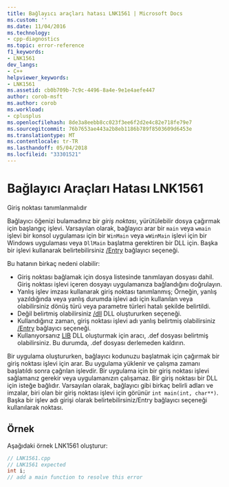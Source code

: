 ```yaml
---
title: Bağlayıcı araçları hatası LNK1561 | Microsoft Docs
ms.custom: ''
ms.date: 11/04/2016
ms.technology:
- cpp-diagnostics
ms.topic: error-reference
f1_keywords:
- LNK1561
dev_langs:
- C++
helpviewer_keywords:
- LNK1561
ms.assetid: cb0b709b-7c9c-4496-8a4e-9e1e4aefe447
author: corob-msft
ms.author: corob
ms.workload:
- cplusplus
ms.openlocfilehash: 8de3a8eebb8cc023f3ee6f2d2e4c82e718fe79e7
ms.sourcegitcommit: 76b7653ae443a2b8eb1186b789f8503609d6453e
ms.translationtype: MT
ms.contentlocale: tr-TR
ms.lasthandoff: 05/04/2018
ms.locfileid: "33301521"
---
```

# <a name="linker-tools-error-lnk1561"></a>Bağlayıcı Araçları Hatası LNK1561
Giriş noktası tanımlanmalıdır  
  
Bağlayıcı öğenizi bulamadınız bir *giriş noktası*, yürütülebilir dosya çağırmak için başlangıç işlevi. Varsayılan olarak, bağlayıcı arar bir `main` veya `wmain` işlevi bir konsol uygulaması için bir `WinMain` veya `wWinMain` işlevi için bir Windows uygulaması veya `DllMain` başlatma gerektiren bir DLL için. Başka bir işlevi kullanarak belirtebilirsiniz [/Entry](../../build/reference/entry-entry-point-symbol.md) bağlayıcı seçeneği.  
  
Bu hatanın birkaç nedeni olabilir:  
-   Giriş noktası bağlamak için dosya listesinde tanımlayan dosyası dahil. Giriş noktası işlevi içeren dosyayı uygulamanıza bağlandığını doğrulayın.  
-   Yanlış işlev imzası kullanarak giriş noktası tanımlanmış; Örneğin, yanlış yazıldığında veya yanlış durumda işlevi adı için kullanılan veya olabilirsiniz dönüş türü veya parametre türleri hatalı şekilde belirtildi.  
-   Değil belirtmiş olabilirsiniz [/dll](../../build/reference/dll-build-a-dll.md) DLL oluştururken seçeneği.  
-   Kullandığınız zaman, giriş noktası işlevi adı yanlış belirtmiş olabilirsiniz [/Entry](../../build/reference/entry-entry-point-symbol.md) bağlayıcı seçeneği.  
-   Kullanıyorsanız [LIB](../../build/reference/lib-reference.md) DLL oluşturmak için aracı, .def dosyası belirtmiş olabilirsiniz. Bu durumda, .def dosyası derlemeden kaldırın.    
  
Bir uygulama oluştururken, bağlayıcı kodunuzu başlatmak için çağırmak bir giriş noktası işlevi için arar. Bu uygulama yüklenir ve çalışma zamanı başlatıldı sonra çağrılan işlevdir. Bir uygulama için bir giriş noktası işlevi sağlamanız gerekir veya uygulamanızın çalışamaz. Bir giriş noktası bir DLL için isteğe bağlıdır. Varsayılan olarak, bağlayıcı gibi birkaç belirli adları ve imzalar, biri olan bir giriş noktası işlevi için görünür `int main(int, char**)`. Başka bir işlev adı girişi olarak belirtebilirsiniz/Entry bağlayıcı seçeneği kullanılarak noktası.  
  
## <a name="example"></a>Örnek  
 Aşağıdaki örnek LNK1561 oluşturur:  
  
```cpp  
// LNK1561.cpp  
// LNK1561 expected  
int i;  
// add a main function to resolve this error  
```